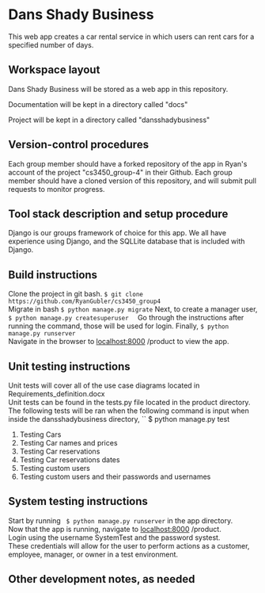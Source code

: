# Dans Shady Business
This web app creates a car rental service in which users can rent cars for 
a specified number of days.
## Workspace layout
Dans Shady Business will be stored as a web app in this repository.   

Documentation will be kept in a directory called "docs"   

Project will be kept in a directory called "dansshadybusiness"   

## Version-control procedures
Each group member should have a forked repository of the app in Ryan's account of the project "cs3450_group-4" in their Github. Each group member should have a cloned version of this repository, and will submit pull requests to monitor progress.

## Tool stack description and setup procedure
Django is our groups framework of choice for this app. We all have experience using Django, and the SQLLite database that is included with Django.

## Build instructions
Clone the project in git bash. `` $ git clone https://github.com/RyanGubler/cs3450_group4 ``   
Migrate in bash `` $ python manage.py migrate ``
Next, to create a manager user, `` $ python manage.py createsuperuser   ``
Go through the instructions after running the command, those will be used for login.
Finally, ``$ python manage.py runserver ``   
Navigate in the browser to [localhost:8000](localhost:8000) /product to view the app.   
## Unit testing instructions
Unit tests will cover all of the use case diagrams located in Requirements_definition.docx  
Unit tests can be found in the tests.py file located in the product directory.   
The following tests will be ran when the following command is input when inside the dansshadybusiness directory, `` $ python manage.py test  
1. Testing Cars
2. Testing Car names and prices
3. Testing Car reservations
4. Testing Car reservations dates
5. Testing custom users
6. Testing custom users and their passwords and usernames
## System testing instructions
Start by running `` $ python manage.py runserver`` in the app directory.  
Now that the app is running, navigate to [localhost:8000](localhost:8000) /product.  
Login using the username SystemTest and the password systest.  
These credentials will allow for the user to perform actions as a customer, employee, manager, or owner in a test environment.  

## Other development notes, as needed
